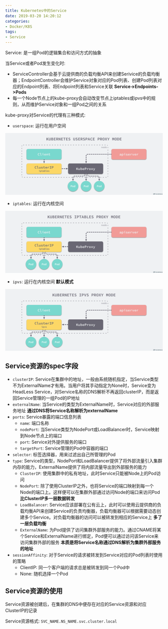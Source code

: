 ```yaml
---
title: Kubernetes中的Service
date: 2019-03-20 14:20:12
categories: 
- Docker/K8S
tags: 
- Service
---
```


Service: 是一组Pod的逻辑集合和访问方式的抽象

当Service或者Pod发生变化时:

- ServiceController会基于云提供商的负载均衡API来创建Serivice的负载均衡器；EndpointController会维护Service对象对应的Pod列表、创建Pod列表对应的Endpoint列表、将Endpoint列表和Service关联  **Service->Endpoints->Pods**
- 每一个Node节点上的kube-proxy会自动改变节点上iptables或ipvs中的规则，从而维护Service对象和一组Pod之间的关系

kube-proxy对Service的代理有三种模式:

- `userspace`: 运行在用户空间

![img](/images/Kubernetes之Service的userspace代理.png)

- `iptables`: 运行在内核空间

![img](/images/Kubernetes之Service的iptables代理.png)

- `ipvs`: 运行在内核空间 **默认模式**

![img](/images/Kubernetes之Service的ipvs代理.png)

## Service资源的spec字段

- `clusterIP`: Service在集群中的地址，一般由系统随机指定，当Service类型不为ExternalName才有用。当用户将其手动指定为None时，Service变为HeadLess Service，对Service名称的DNS解析不再返回clusterIP，而是返回Service管理的一组Pod的IP地址
- `externalName`: 当Service的类型为ExternalName时，Service对应的外部服务地址 **通过DNS将Service名称解析为externalName**
- `ports`: Service暴露的端口信息列表
  - `name`: 端口名称
  - `nodePort`: 当Service类型为NodePort或LoadBalancer时，Service映射到Node节点上的端口
  - `port`: Service对外提供服务的端口
  - `targetPort`: Service管理的Pod中容器的端口
- `selector`: 标签选择器，用来过滤出自己所管理的Pod
- `type`: Service的类型，NodePort和LoadBalancer提供了将外部流量引入集群内存的能力，ExternalName提供了将内部流量导出到外部服务的能力
  - `ClusterIP`: 使用集群中的私有地址，此时Service只能被Node上的Pod访问
  - `NodePort`: 除了使用ClusterIP之外，也将Service的端口映射到每一个Node的端口上。这样便可以在集群外部通过访问Node的端口来访问Pod **比ClusterIP多一层数据转发**
  - `LoadBalancer`: Service应该部署在公有云上，此时可以使用云提供商的负载均衡API来创建Service的负责均衡器，负载均衡器可以根据需要动态创建多个Service。对负载均衡器的访问可以被转发到相应的Service上 **多了一层负载均衡**
  - `ExternalName`: 为Pod提供了访问集群外部服务的能力。通过CNAME将某个Service和ExternalName进行绑定，Pod便可以通过访问该Service来访问集群外部的服务 **本质是将Service名称通过DNS解析为集群外部服务的地址**
- `sessionAffinity`: 对于Service的请求被转发到Service对应的Pod列表时使用的策略
  - ClientIP: 同一个客户端的请求总是被转发到同一个Pod中
  - None: 随机选择一个Pod

## Service资源的使用

Service资源被创建后，在集群的DNS中便存在对应的Service资源和对应ClusterIP的记录

Service资源格式: `SVC_NAME.NS_NAME.svc.cluster.local`